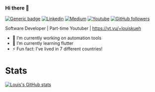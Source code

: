 ### Hi there 👋

[![Generic badge](https://img.shields.io/website?label=louiskueh.com&style=flat-square&url=https://louiskueh.com)](https://louiskueh.com)
[![Linkedin](https://img.shields.io/badge/-LinkedIn-222222?style=flat-square&logo=Linkedin&logoColor=white&link=https://www.linkedin.com/in/louiskueh/)](https://www.linkedin.com/in/louiskueh/)
[![Medium](https://aleen42.github.io/badges/src/medium.svg)](https://medium.com/@louiskueh)
[![Youtube](https://img.shields.io/badge/YouTube-FF0000?style=flat-square&logo=youtube&logoColor=white)](https://yt.vu/+louiskueh)
[![GitHub followers](https://img.shields.io/github/followers/louiskueh.svg?style=social&label=Follow&maxAge=2592000)](https://github.com/louiskueh?tab=followers)

Software Developer | Part-time Youtuber | https://yt.vu/+louiskueh

- 🔭 I’m currently working on automation tools
- 🌱 I’m currently learning flutter
- ⚡ Fun fact: I've lived in 7 different countries!
# Stats

[![Louis's GitHub stats](https://github-readme-stats.vercel.app/api?username=louiskueh&show_icons=true&theme=dark)](https://github.com/anuraghazra/github-readme-stats)

<!--
**louiskueh/louiskueh** is a ✨ _special_ ✨ repository because its `README.md` (this file) appears on your GitHub profile.


Here are some ideas to get you started:

- 🔭 I’m currently working on ...
- 🌱 I’m currently learning ...
- 👯 I’m looking to collaborate on ...
- 🤔 I’m looking for help with ...
- 💬 Ask me about ...
- 📫 How to reach me: ...
- 😄 Pronouns: ...
- ⚡ Fun fact: ...
-->
